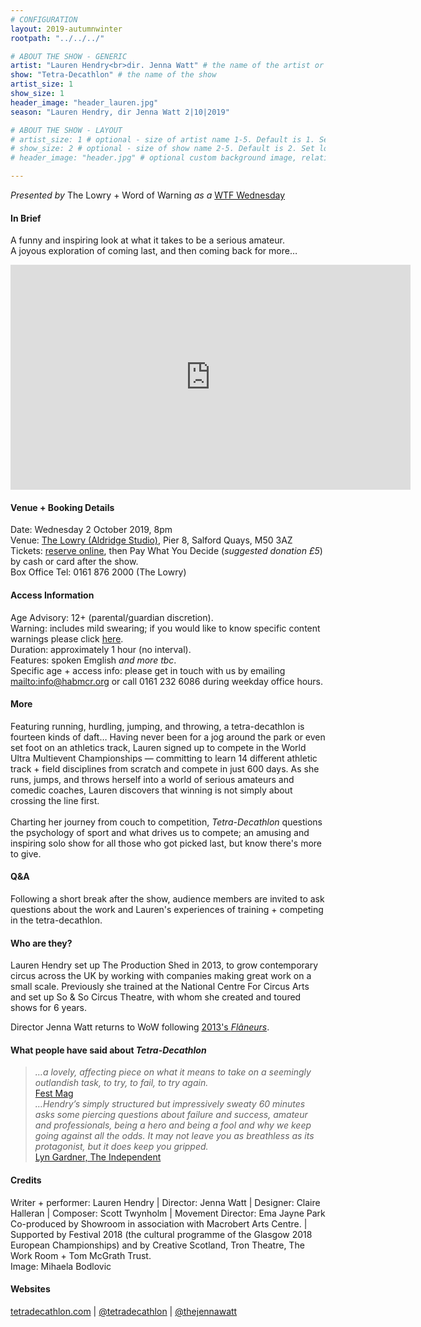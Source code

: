 ```yaml
---
# CONFIGURATION
layout: 2019-autumnwinter
rootpath: "../../../"

# ABOUT THE SHOW - GENERIC
artist: "Lauren Hendry<br>dir. Jenna Watt" # the name of the artist or company
show: "Tetra-Decathlon" # the name of the show
artist_size: 1
show_size: 1
header_image: "header_lauren.jpg"   
season: "Lauren Hendry, dir Jenna Watt 2|10|2019"

# ABOUT THE SHOW - LAYOUT
# artist_size: 1 # optional - size of artist name 1-5. Default is 1. Set longer names to lower values
# show_size: 2 # optional - size of show name 2-5. Default is 2. Set longer names to lower values
# header_image: "header.jpg" # optional custom background image, relative to current page

---
```

*Presented by* The Lowry + Word of Warning *as a* <a href="http://thelowry.com/about-us/festivals-projects/take-a-risk/wtf-wednesday" target="_blank">WTF Wednesday</a>
         
#### In Brief      
A funny and inspiring look at what it takes to be a serious amateur.<br>A joyous exploration of coming last, and then coming back for more…        
         
<iframe src="http://player.vimeo.com/video/273654021" width="640" height="360" frameborder="0" allowfullscreen></iframe>           
           
#### Venue + Booking Details           
Date: Wednesday 2 October 2019, 8pm        
Venue: <a href="http://thelowry.com/visit-lowry/how-to-get-here" target="_blank">The Lowry (Aldridge Studio)</a>, Pier 8, Salford Quays, M50 3AZ         
Tickets: <a href="http://thelowry.com/whats-on/lauren-hendry-tetra-decathlon" target="_blank">reserve online</a>, then Pay What You Decide (*suggested donation £5*) by cash or card after the show.          
Box Office Tel: 0161 876 2000 (The Lowry)          
          
#### Access Information        
Age Advisory: 12+ (parental/guardian discretion).<br>Warning: includes mild swearing; if you would like to know specific content warnings please click [here](/warnings).<br>Duration: approximately 1 hour (no interval).<br>Features: spoken Emglish *and more tbc*.<br>Specific age + access info: please get in touch with us by emailing <mailto:info@habmcr.org> or call 0161 232 6086 during weekday office hours.        
             
#### More         
Featuring running, hurdling, jumping, and throwing, a tetra-decathlon is fourteen kinds of daft… Having never been for a jog around the park or even set foot on an athletics track, Lauren signed up to compete in the World Ultra Multievent Championships — committing to learn 14 different athletic track + field disciplines from scratch and compete in just 600 days. As she runs, jumps, and throws herself into a world of serious amateurs and comedic coaches, Lauren discovers that winning is not simply about crossing the line first.<br><br>Charting her journey from couch to competition, *Tetra-Decathlon* questions the psychology of sport and what drives us to compete; an amusing and inspiring solo show for all those who got picked last, but know there's more to give.         
        
#### Q&A
Following a short break after the show, audience members are invited to ask questions about the work and Lauren's experiences of training + competing in the tetra-decathlon.        
           
#### Who are they?        
Lauren Hendry set up The Production Shed in 2013, to grow contemporary circus across the UK by working with companies making great work on a small scale. Previously she trained at the National Centre For Circus Arts and set up So & So Circus Theatre, with whom she created and toured shows for 6 years.         
           
Director Jenna Watt returns to WoW following [2013's *Flâneurs*](/archive/2013-springsummer/watt).
         
#### What people have said about *Tetra-Decathlon*         
>*…a lovely, affecting piece on what it means to take on a seemingly outlandish task, to try, to fail, to try again.*<br><a href="http://www.fest-mag.com/edinburgh/theatre/review-tetra-decathlon-by-showroom" target="_blank">Fest Mag</a><br>*…Hendry’s simply structured but impressively sweaty 60 minutes asks some piercing questions about failure and success, amateur and professionals, being a hero and being a fool and why we keep going against all the odds. It may not leave you as breathless as its protagonist, but it does keep you gripped.*<br><a href="http://www.independent.co.uk/arts-entertainment/comedy/reviews/edinburgh-festival-2018-fringe-shows-review-lyn-gardner-everything-not-saved-lights-over-tesco-a8500736.html" target="_blank">Lyn Gardner, The Independent</a>        
        
#### Credits          
Writer + performer: Lauren Hendry | Director: Jenna Watt | Designer: Claire Halleran | Composer: Scott Twynholm | Movement Director: Ema Jayne Park<br>Co-produced by Showroom in association with Macrobert Arts Centre. | Supported by Festival 2018 (the cultural programme of the Glasgow 2018 European Championships) and by Creative Scotland, Tron Theatre, The Work Room + Tom McGrath Trust.<br>Image: Mihaela Bodlovic        
         
#### Websites          
<a href="http://tetradecathlon.com" target="_blank">tetradecathlon.com</a> | <a href="http://twitter.com/tetradecathlon" target="_blank">@tetradecathlon</a> | <a href="http://twitter.com/thejennawatt" target="_blank">@thejennawatt</a>
